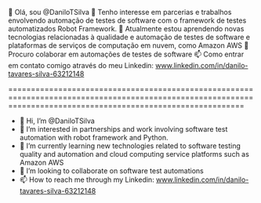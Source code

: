 👋 Olá, sou @DaniloTSilva
👀 Tenho interesse em parcerias e trabalhos envolvendo automação de testes de software com o framework de testes automatizados Robot Framework.
🌱 Atualmente estou aprendendo novas tecnologias relacionadas à qualidade e automação de testes de software e plataformas de serviços de computação em nuvem, como Amazon AWS
💞️ Procuro colaborar em automações de testes de software
📫 Como entrar em contato comigo através do meu Linkedin: www.linkedin.com/in/danilo-tavares-silva-63212148

================================================================================================================================================================

- 👋 Hi, I’m @DaniloTSilva
- 👀 I’m interested in partnerships and work involving software test automation with robot framework and Python.
- 🌱 I’m currently learning new technologies related to software testing quality and automation and cloud computing service platforms such as Amazon AWS
- 💞️ I’m looking to collaborate on software test automations
- 📫 How to reach me through my Linkedin: www.linkedin.com/in/danilo-tavares-silva-63212148

<!---
DaniloTSilva/DaniloTSilva is a ✨ special ✨ repository because its `README.md` (this file) appears on your GitHub profile.
You can click the Preview link to take a look at your changes.
--->
